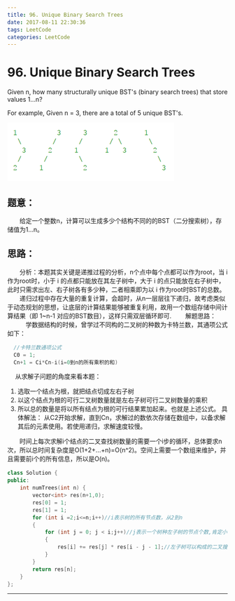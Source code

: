 ```yaml
---
title: 96. Unique Binary Search Trees
date: 2017-08-11 22:30:36
tags: LeetCode
categories: LeetCode
---
```


# 96. Unique Binary Search Trees

Given n, how many structurally unique BST's (binary search trees) that store values 1...n?

For example,
Given n = 3, there are a total of 5 unique BST's.

![96-Unique-Binary-Search-Trees](/images/96-Unique-Binary-Search-Trees.png)

<!--more-->

## 题意：

　　给定一个整数n，计算可以生成多少个结构不同的的BST（二分搜索树），存储值为1…n。

## 思路：

　　分析：本题其实关键是递推过程的分析，n个点中每个点都可以作为root，当 i 作为root时，小于 i  的点都只能放在其左子树中，大于 i 的点只能放在右子树中，此时只需求出左、右子树各有多少种，二者相乘即为以 i 作为root时BST的总数。
　　递归过程中存在大量的重复计算，会超时，从n一层层往下递归，故考虑类似于动态规划的思想，让底层的计算结果能够被重复利用，故用一个数组存储中间计算结果（即 1~n-1 对应的BST数目），这样只需双层循环即可.
　　解题思路：
　　　学数据结构的时候，曾学过不同构的二叉树的种数为卡特兰数，其通项公式如下：

```c++
  //卡特兰数通项公式  
  C0 = 1;
  Cn+1 = Ci*Cn-i(i=0到n的所有乘积的和)
```
　
从求解子问题的角度来看本题：
1. 选取一个结点为根，就把结点切成左右子树
2. 以这个结点为根的可行二叉树数量就是左右子树可行二叉树数量的乘积
3. 所以总的数量是将以所有结点为根的可行结果累加起来。也就是上述公式。
  具体解法：
  从C2开始求解，直到Cn，求解过的数依次存储在数组中，以备求解其后的元素使用。若使用递归，求解速度较慢。


　　时间上每次求解i个结点的二叉查找树数量的需要一个i步的循环，总体要求n次，所以总时间复杂度是O(1+2+...+n)=O(n^2)。空间上需要一个数组来维护，并且需要前i个的所有信息，所以是O(n)。

```c++
class Solution {
public:
	int numTrees(int n) {
		vector<int> res(n+1,0);
		res[0] = 1;
		res[1] = 1;
		for (int i =2;i<=n;i++)//i表示树的所有节点数，从2到n
		{
			for (int j = 0; j < i;j++)//j表示一个树种左子树的节点个数,肯定小于此棵树的所有节点数
			{
				res[i] += res[j] * res[i - j - 1];//左子树可以构成的二叉搜索树数量*右子树可以构成的二叉搜索树数量
			}
		}
		return res[n];
	}
};
```



*******************